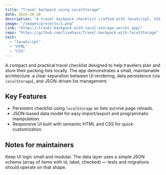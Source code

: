 ```yaml
---
title: "Travel backpack using LocalStorage"
date: 2025-10-28
description: "A travel backpack checklist crafted with JavaScript, CSS, and HTML, using localStorage and JSON parsing to persist user data locally in the browser."
image: "/images/projects/1.png"
link: "https://travel-backpack-with-local-storage.vercel.app/"
repo: "https://github.com/livehass/Travel-backpack-with-localStorage"
tech:
  - "JavaScript"
  - "HTML"
  - "CSS"
---
```


A compact and practical travel checklist designed to help travelers plan and store their packing lists locally. The app demonstrates a small, maintainable architecture: a clear separation between UI rendering, data persistence (via `localStorage`), and JSON-driven list management.

## Key Features

- Persistent checklist using `localStorage` so lists survive page reloads.
- JSON-based data model for easy import/export and programmatic manipulation.
- Responsive UI built with semantic HTML and CSS for quick customization.

## Notes for maintainers

Keep UI logic small and modular. The data layer uses a simple JSON schema (array of items with id, label, checked) — tests and migrations should operate on that shape.
